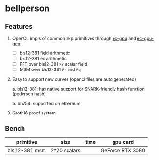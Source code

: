 # bellperson 

## Features
1. OpenCL impls of common zkp primitives through [ec-gpu](https://crates.io/crates/ec-gpu) and [ec-gpu-gen](https://crates.io/crates/ec-gpu-gen).
    - [ ] bls12-381 field arithmetic
    - [ ] bls12-381 ec arithmetic
    - [ ] FFT over bls12-381 `Fr` scalar field
    - [ ] MSM over bls12-381 `Fr` and `Fq`
2. Easy to support new curves (opencl files are auto generated)

    a. bls12-381: has native support for SNARK-friendly hash function (pedersen hash)

    b. bn254: supported on ethereum

3. Groth16 proof system  


## Bench


|   primitive   |     size     | time | gpu card         |
|:-------------:|:------------:|------|------------------|
| bls12-381 msm | 2^20 scalars |      | GeForce RTX 3080 |